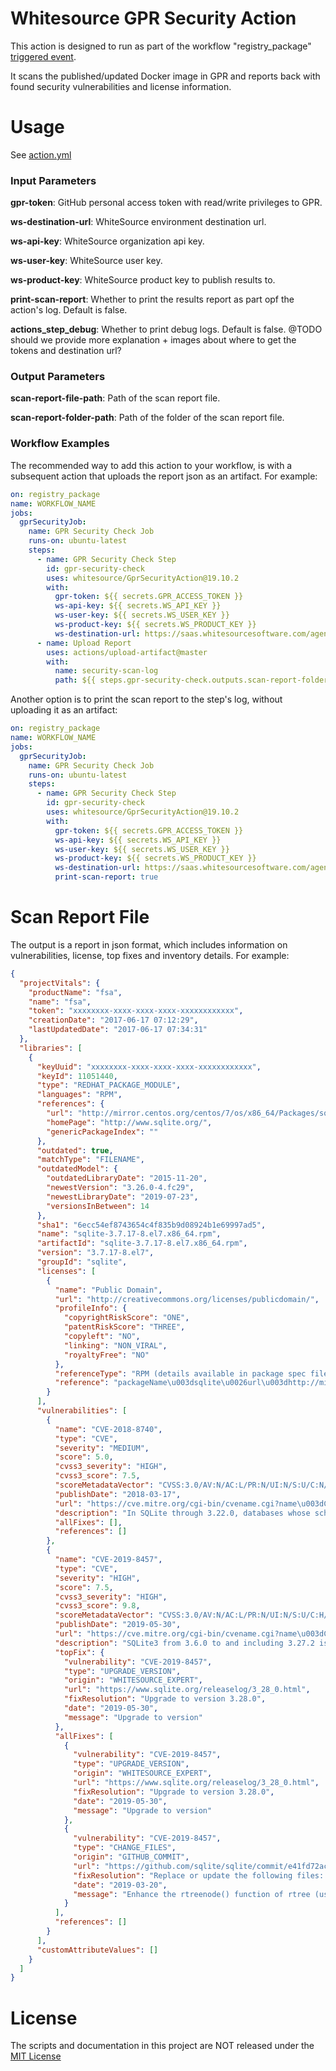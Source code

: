 # Whitesource GPR Security Action
This action is designed to run as part of the workflow "registry_package" [triggered event](https://help.github.com/en/github/automating-your-workflow-with-github-actions/events-that-trigger-workflows).

It scans the published/updated Docker image in GPR and reports back with found security vulnerabilities and license information.

# Usage
See [action.yml](action.yml)

### Input Parameters
**gpr-token**: GitHub personal access token with read/write privileges to GPR.

**ws-destination-url**: WhiteSource environment destination url.

**ws-api-key**: WhiteSource organization api key.

**ws-user-key**: WhiteSource user key.

**ws-product-key**: WhiteSource product key to publish results to.

**print-scan-report**: Whether to print the results report as part opf the action's log. Default is false.

**actions_step_debug**: Whether to print debug logs. Default is false.
@TODO should we provide more explanation + images about where to get the tokens and destination url?

### Output Parameters
**scan-report-file-path**: Path of the scan report file.

**scan-report-folder-path**: Path of the folder of the scan report file.

### Workflow Examples
The recommended way to add this action to your workflow, is with a subsequent action that uploads the report json as an artifact. For example:
```yaml
on: registry_package
name: WORKFLOW_NAME
jobs:
  gprSecurityJob:
    name: GPR Security Check Job
    runs-on: ubuntu-latest
    steps:
      - name: GPR Security Check Step
        id: gpr-security-check
        uses: whitesource/GprSecurityAction@19.10.2
        with:
          gpr-token: ${{ secrets.GPR_ACCESS_TOKEN }}
          ws-api-key: ${{ secrets.WS_API_KEY }}
          ws-user-key: ${{ secrets.WS_USER_KEY }}
          ws-product-key: ${{ secrets.WS_PRODUCT_KEY }}
          ws-destination-url: https://saas.whitesourcesoftware.com/agent
      - name: Upload Report
        uses: actions/upload-artifact@master
        with:
          name: security-scan-log
          path: ${{ steps.gpr-security-check.outputs.scan-report-folder-path }}
```

Another option is to print the scan report to the step's log, without uploading it as an artifact:
```yaml
on: registry_package
name: WORKFLOW_NAME
jobs:
  gprSecurityJob:
    name: GPR Security Check Job
    runs-on: ubuntu-latest
    steps:
      - name: GPR Security Check Step
        id: gpr-security-check
        uses: whitesource/GprSecurityAction@19.10.2
        with:
          gpr-token: ${{ secrets.GPR_ACCESS_TOKEN }}
          ws-api-key: ${{ secrets.WS_API_KEY }}
          ws-user-key: ${{ secrets.WS_USER_KEY }}
          ws-product-key: ${{ secrets.WS_PRODUCT_KEY }}
          ws-destination-url: https://saas.whitesourcesoftware.com/agent
          print-scan-report: true
```


# Scan Report File
The output is a report in json format, which includes information on vulnerabilities, license, top fixes and inventory details. For example:
```json
{
  "projectVitals": {
    "productName": "fsa",
    "name": "fsa",
    "token": "xxxxxxxx-xxxx-xxxx-xxxx-xxxxxxxxxxxx",
    "creationDate": "2017-06-17 07:12:29",
    "lastUpdatedDate": "2017-06-17 07:34:31"
  },
  "libraries": [
    {
      "keyUuid": "xxxxxxxx-xxxx-xxxx-xxxx-xxxxxxxxxxxx",
      "keyId": 11051440,
      "type": "REDHAT_PACKAGE_MODULE",
      "languages": "RPM",
      "references": {
        "url": "http://mirror.centos.org/centos/7/os/x86_64/Packages/sqlite-3.7.17-8.el7.x86_64.rpm",
        "homePage": "http://www.sqlite.org/",
        "genericPackageIndex": ""
      },
      "outdated": true,
      "matchType": "FILENAME",
      "outdatedModel": {
        "outdatedLibraryDate": "2015-11-20",
        "newestVersion": "3.26.0-4.fc29",
        "newestLibraryDate": "2019-07-23",
        "versionsInBetween": 14
      },
      "sha1": "6ecc54ef8743654c4f835b9d08924b1e69997ad5",
      "name": "sqlite-3.7.17-8.el7.x86_64.rpm",
      "artifactId": "sqlite-3.7.17-8.el7.x86_64.rpm",
      "version": "3.7.17-8.el7",
      "groupId": "sqlite",
      "licenses": [
        {
          "name": "Public Domain",
          "url": "http://creativecommons.org/licenses/publicdomain/",
          "profileInfo": {
            "copyrightRiskScore": "ONE",
            "patentRiskScore": "THREE",
            "copyleft": "NO",
            "linking": "NON_VIRAL",
            "royaltyFree": "NO"
          },
          "referenceType": "RPM (details available in package spec file)",
          "reference": "packageName\u003dsqlite\u0026url\u003dhttp://mirror.centos.org/centos/7/os/x86_64/Packages/sqlite-3.7.17-8.el7.x86_64.rpm"
        }
      ],
      "vulnerabilities": [
        {
          "name": "CVE-2018-8740",
          "type": "CVE",
          "severity": "MEDIUM",
          "score": 5.0,
          "cvss3_severity": "HIGH",
          "cvss3_score": 7.5,
          "scoreMetadataVector": "CVSS:3.0/AV:N/AC:L/PR:N/UI:N/S:U/C:N/I:N/A:H",
          "publishDate": "2018-03-17",
          "url": "https://cve.mitre.org/cgi-bin/cvename.cgi?name\u003dCVE-2018-8740",
          "description": "In SQLite through 3.22.0, databases whose schema is corrupted using a CREATE TABLE AS statement could cause a NULL pointer dereference, related to build.c and prepare.c.",
          "allFixes": [],
          "references": []
        },
        {
          "name": "CVE-2019-8457",
          "type": "CVE",
          "severity": "HIGH",
          "score": 7.5,
          "cvss3_severity": "HIGH",
          "cvss3_score": 9.8,
          "scoreMetadataVector": "CVSS:3.0/AV:N/AC:L/PR:N/UI:N/S:U/C:H/I:H/A:H",
          "publishDate": "2019-05-30",
          "url": "https://cve.mitre.org/cgi-bin/cvename.cgi?name\u003dCVE-2019-8457",
          "description": "SQLite3 from 3.6.0 to and including 3.27.2 is vulnerable to heap out-of-bound read in the rtreenode() function when handling invalid rtree tables.",
          "topFix": {
            "vulnerability": "CVE-2019-8457",
            "type": "UPGRADE_VERSION",
            "origin": "WHITESOURCE_EXPERT",
            "url": "https://www.sqlite.org/releaselog/3_28_0.html",
            "fixResolution": "Upgrade to version 3.28.0",
            "date": "2019-05-30",
            "message": "Upgrade to version"
          },
          "allFixes": [
            {
              "vulnerability": "CVE-2019-8457",
              "type": "UPGRADE_VERSION",
              "origin": "WHITESOURCE_EXPERT",
              "url": "https://www.sqlite.org/releaselog/3_28_0.html",
              "fixResolution": "Upgrade to version 3.28.0",
              "date": "2019-05-30",
              "message": "Upgrade to version"
            },
            {
              "vulnerability": "CVE-2019-8457",
              "type": "CHANGE_FILES",
              "origin": "GITHUB_COMMIT",
              "url": "https://github.com/sqlite/sqlite/commit/e41fd72acc7a06ce5a6a7d28154db1ffe8ba37a8#diff-bb7202195a039cb5588b2dacd3eda8a2",
              "fixResolution": "Replace or update the following files: manifest, manifest.uuid, rtree.c",
              "date": "2019-03-20",
              "message": "Enhance the rtreenode() function of rtree (used for testing) so that it\nuses the newer sqlite3_str object for better performance and improved\nerror reporting.\n\nFossilOrigin-Name: 90acdbfce9c088582d5165589f7eac462b00062bbfffacdcc786eb9cf3ea5377"
            }
          ],
          "references": []
        }
      ],
      "customAttributeValues": []
    }
  ]
}
```

# License

The scripts and documentation in this project are NOT released under the [MIT License](LICENSE)
